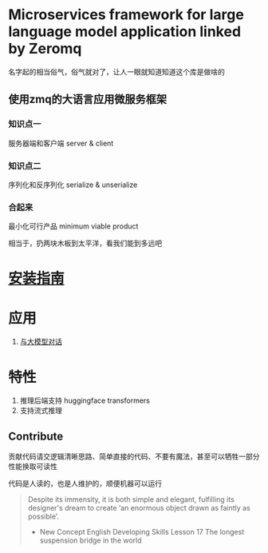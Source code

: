 # Microservices framework for large language model application linked by Zeromq

名字起的相当俗气，俗气就对了，让人一眼就知道知道这个库是做啥的

## 使用zmq的大语言应用微服务框架

### 知识点一
服务器端和客户端 server & client

### 知识点二
序列化和反序列化 serialize & unserialize

### 合起来
最小化可行产品 minimum viable product

相当于，扔两块木板到太平洋，看我们能到多远吧

# [安装指南](./setup)


# 应用
1. [与大模型对话](./applications/chat_server)

# 特性
1. 推理后端支持 huggingface transformers
2. 支持流式推理

## Contribute
贡献代码请交逻辑清晰思路、简单直接的代码、不要有魔法，甚至可以牺牲一部分性能换取可读性

代码是人读的，也是人维护的，顺便机器可以运行

> Despite its immensity, it is both simple and elegant, fulfilling its designer's dream to create ‘an enormous object drawn as faintly as possible’.
> - New Concept English Developing Skills Lesson 17 The longest suspension bridge in the world